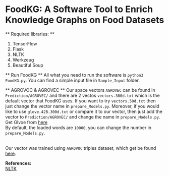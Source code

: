 # FoodKG: A Software Tool to Enrich Knowledge Graphs on Food Datasets </br>

** Required libraries: ** 
1) TensorFlow 
2) Flask 
3) NLTK 
4) Werkzeug 
5) Beautiful Soup  


** Run FoodKG **
All what you need to run the software is `python3 FoodKG.py`. You can find a simple input file in `Sample_Input` folder. </br>

** AGROVOC & AGROVEC **
Our space vectors `AGROVEC` can be found in `Prediction/AGROVEC/` and there are 2 vectos `vectors.300d.txt` which is the default vector that FoodKG uses. If you want to try `vectors.50d.txt` then just change the vector name in `prepare_Models.py`. Moreover, if you would like to use `glove.42B.300d.txt` or compare it to our vector, then just add the vector to `Prediction/AGROVEC/` and change the name in `prepare_Models.py`. Get Glvoe from [here](https://nlp.stanford.edu/projects/glove/) </br>
By default, the loaded words are `10000`, you can change the number in `prepare_Models.py`. </br> </br>

Our vector was trained using `AGROVOC` triples dataset, which get be found [here](http://aims.fao.org/agrovoc/releases).




**References:** </br>
[NLTK](https://www.nltk.org/)</br>
